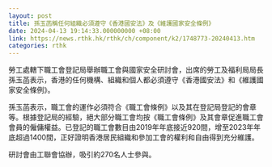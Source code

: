 ```yaml
---
layout: post
title: 孫玉菡稱任何組織必須遵守《香港國安法》及《維護國家安全條例》
date: 2024-04-13 19:14:33.000000000 +08:00
link: https://news.rthk.hk/rthk/ch/component/k2/1748773-20240413.htm
categories: rthk
---
```


勞工處轄下職工會登記局舉辦職工會與國家安全研討會，出席的勞工及福利局局長孫玉菡表示，香港的任何機構、組織和個人都必須遵守《香港國安法》和《維護國家安全條例》。

孫玉菡表示，職工會的運作必須符合《職工會條例》以及其在登記局登記的會章等。根據登記局的經驗，絕大部分職工會均按《職工會條例》及其會章促進職工會會員的僱傭權益。已登記的職工會數目由2019年年底接近920間，增至2023年年底超過1400間，正好證明香港居民組織和參加工會的權利和自由得到充分維護。

研討會由工聯會協辦，吸引約270名人士參與。
